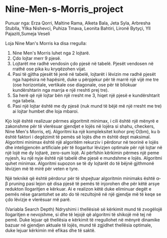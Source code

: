 # Nine-Men-s-Morris_project
Punuar nga:
Erza Qorri, Maltine Rama, Alketa Bala, Jeta Syla, Arbresha Stublla, Yllka Nishevci, Puhiza Tmava, Leonita Bahtiri, Lironë Bytyçi, Yll Pajaziti,Sumeja Veseli
 
Loja Nine Man's Morris ka disa rregulla:
1. Nine Men's Morris luhet nga 2 lojtarë.
2. Çdo lojtar merr 9 pjesë.
3. Lojtarët me radhë vendosin çdo pjesë në tabelë. Pjesët vendosen në rrathë ose
pika ku kryqëzohen vijat.
4. Pasi të gjitha pjesët të jenë në tabelë, lojtarët i lëvizin me radhë pjesët nga
hapësira në hapësirë, duke u përpjekur për të marrë një vijë me tre (ose
horizontale, vertikale ose diagonale, ose për të bllokuar kundërshtarin nga marrja
e një rreshti prej tre).
5. Sa herë që një lojtar bën një rresht me 3, hiqet një pjesë e kundërshtarit nga
tabela.
6. Pasi një lojtar është me dy pjesë (nuk mund të bëjë më një rresht me tre) ai lojtar
humbet dhe loja mbaroi.

Kjo lojë është realizuar përmes algoritmit minimax, i cili është një mënyrë e zakonshme për të vlerësuar gjendjet e lojës në
lojëra si shahu, checkers, Nine Men's Morris, etj. Algoritmi ka një kompleksitet kohor prej O(bm), ku b është faktori i degëzimit të pemës së lojës dhe m është dept maksimal.
Algoritmi minimax është një algoritëm rekurziv i përdorur në teorinë e lojës dhe inteligjencën artificiale për të llogaritur lëvizjen optimale për një lojtar në një lojë me dy lojtarë, zero-sum lojë.
Ai përfshin kërkimin përmes një peme nyjesh, ku një nyje është një tabelë dhe pjesë e mundshme e lojës. Algoritmi quhet minimax. Algoritmi supozon
se të dy lojtarët do të bëjnë gjithmonë lëvizjen më të mirë për veten e tyre.

Një teknikë që është përdorur për të shpejtuar algoritmin minimaks është α-β pruning pasi lejon që disa pjesë të pemës të injorohen dhe për këtë arsye redukton llogaritjen e kërkuar.
Ai e realizon këtë duke eliminuar degët e pemës nëse garantohet se ato do të rezultojnë në një gjendje më të keqe se çdo lëvizje e vlerësuar më parë.

(Variabla Search Depth) Ndryshimi i thellësisë së kërkimit mund të zvogëlojë llogaritjen e nevojshme, si dhe të lejojë që algoritmi të shikojë më tej në pemë. Duke lejuar që thellësia e kërkimit të rregullohet në mënyrë dinamike bazuar në gjendjen aktuale të lojës, mund të zgjidhet thellësia optimale, duke lejuar kërkimin më efikas dhe të saktë.
